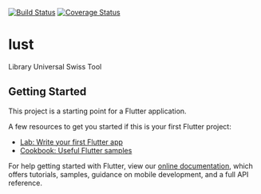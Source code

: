 [![Build Status](https://travis-ci.org/mobileappdevhm19/lust-LibraryUniversalSwissTool.svg?branch=develop)](https://travis-ci.org/mobileappdevhm19/lust-LibraryUniversalSwissTool)
[![Coverage Status](https://coveralls.io/repos/github/mobileappdevhm19/lust-LibraryUniversalSwissTool/badge.svg?branch=develop)](https://coveralls.io/github/mobileappdevhm19/lust-LibraryUniversalSwissTool?branch=develop)
# lust

Library Universal Swiss Tool

## Getting Started

This project is a starting point for a Flutter application.

A few resources to get you started if this is your first Flutter project:

- [Lab: Write your first Flutter app](https://flutter.io/docs/get-started/codelab)
- [Cookbook: Useful Flutter samples](https://flutter.io/docs/cookbook)

For help getting started with Flutter, view our 
[online documentation](https://flutter.io/docs), which offers tutorials, 
samples, guidance on mobile development, and a full API reference.

